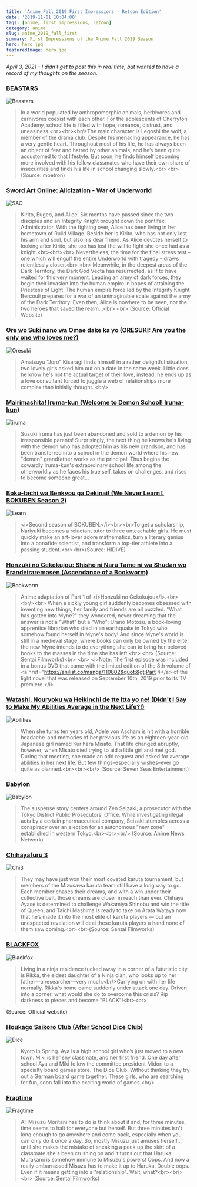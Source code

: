 ```yaml
---
title: 'Anime Fall 2019 First Impressions - Retcon Edition'
date: '2019-11-01 10:04:00'
tags: [anime, first impressions, retcon]
category: anime
slug: anime_2019_fall_first
summary: First Impressions of the Anime Fall 2019 Season
hero: hero.jpg
featuredImage: hero.jpg
---
```


*April 3, 2021 - I didn't get to post this in real time, but wanted to have a record of my thoughts on the season.*

### [BEASTARS](https://anilist.co/anime/107660)

![Beastars](banners/beastars.jpg "ew1920")

> In a world populated by anthropomorphic animals, herbivores and carnivores coexist with each other. For the adolescents of Cherryton Academy, school life is filled with hope, romance, distrust, and uneasiness.&lt;br&gt;&lt;br&gt;&lt;br/&gt;The main character is Legoshi the wolf, a member of the drama club. Despite his menacing appearance, he has a very gentle heart. Throughout most of his life, he has always been an object of fear and hatred by other animals, and he’s been quite accustomed to that lifestyle. But soon, he finds himself becoming more involved with his fellow classmates who have their own share of insecurities and finds his life in school changing slowly.&lt;br&gt;&lt;br&gt;
(Source: moetron)


### [Sword Art Online: Alicization - War of Underworld](https://anilist.co/anime/108759)

![SAO](banners/sao.jpg "ew1920")

> Kirito, Eugeo, and Alice. Six months have passed since the two disciples and an Integrity Knight brought down the pontifex, Administrator. With the fighting over, Alice has been living in her hometown of Rulid Village. Beside her is Kirito, who has not only lost his arm and soul, but also his dear friend. As Alice devotes herself to looking after Kirito, she too has lost the will to fight she once had as a knight.&lt;br&gt;&lt;br/&gt;&lt;br&gt;
Nevertheless, the time for the final stress test – one which will engulf the entire Underworld with tragedy – draws relentlessly closer.&lt;br&gt;
&lt;br&gt;
Meanwhile, in the deepest areas of the Dark Territory, the Dark God Vecta has resurrected, as if to have waited for this very moment. Leading an army of dark forces, they begin their invasion into the human empire in hopes of attaining the Priestess of Light. The human empire force led by the Integrity Knight Bercouli prepares for a war of an unimaginable scale against the army of the Dark Territory. Even then, Alice is nowhere to be seen, nor the two heroes that saved the realm...&lt;br&gt;
&lt;br&gt;
(Source: Official Website)




### [Ore wo Suki nano wa Omae dake ka yo (ORESUKI: Are you the only one who loves me?)](https://anilist.co/anime/104464)

![Oresuki](banners/oresuki.jpg "ew1920")

> Amatsuyu &quot;Joro&quot; Kisaragi finds himself in a rather delightful situation, two lovely girls asked him out on a date in the same week. Little does he know he&#x27;s not the actual target of their love, instead, he ends up as a love consultant forced to juggle a web of relationships more complex than initially thought. &lt;br/&gt;



### [Mairimashita! Iruma-kun (Welcome to Demon School! Iruma-kun)](https://anilist.co/anime/107693)

![iruma](banners/iruma.jpg "ew1920")

> Suzuki Iruma has just been abandoned and sold to a demon by his irresponsible parents! Surprisingly, the next thing he knows he&#x27;s living with the demon who has adopted him as his new grandson, and has been transferred into a school in the demon world where his new &quot;demon&quot; grandfather works as the principal. Thus begins the cowardly Iruma-kun&#x27;s extraordinary school life among the otherworldly as he faces his true self, takes on challenges, and rises to become someone great...



### [Boku-tachi wa Benkyou ga Dekinai! (We Never Learn!: BOKUBEN Season 2)](https://anilist.co/anime/110229)

![Learn](banners/learn.jpg "ew1920")

> &lt;i&gt;Second season of BOKUBEN.&lt;/i&gt;&lt;br&gt;&lt;br&gt;To get a scholarship, Nariyuki becomes a reluctant tutor to three unteachable girls. He must quickly make an art-lover adore mathematics, turn a literary genius into a bonafide scientist, and transform a top-tier athlete into a passing student.&lt;br&gt;&lt;br&gt;(Source: HIDIVE)



### [Honzuki no Gekokujou: Shisho ni Naru Tame ni wa Shudan wo Erandeiraremasen (Ascendance of a Bookworm)](https://anilist.co/anime/108268)

![Bookworm](banners/bookworm.jpg "ew1920")

> Anime adaptation of Part 1 of &lt;i&gt;Honzuki no Gekokujou&lt;/i&gt;.&lt;br&gt;&lt;br/&gt;&lt;br&gt;
When a sickly young girl suddenly becomes obsessed with inventing new things, her family and friends are all puzzled. &quot;What has gotten into Myne?&quot; they wondered, never dreaming that the answer is not a &quot;What&quot; but a &quot;Who&quot;: Urano Motosu, a book-loving apprentice librarian who died in an earthquake in Tokyo who somehow found herself in Myne&#x27;s body! And since Myne&#x27;s world is still in a medieval stage, where books can only be owned by the elite, the new Myne intends to do everything she can to bring her beloved books to the masses in the time she has left.&lt;br&gt;
&lt;br&gt;
(Source: Sentai Filmworks)&lt;br&gt;
&lt;br&gt;
&lt;i&gt;Note: The first episode was included in a bonus DVD that came with the limited edition of the 8th volume of &lt;a href&#x3D;&quot;https://anilist.co/manga/110802&quot;&gt;Part 4&lt;/a&gt; of the light novel that was released on September 10th, 2019 prior to its TV premiere.&lt;/i&gt;




### [Watashi, Nouryoku wa Heikinchi de tte Itta yo ne! (Didn't I Say to Make My Abilities Average in the Next Life?!)](https://anilist.co/anime/101227)

![Abilities](banners/abilities.jpg "ew1920")

> When she turns ten years old, Adele von Ascham is hit with a horrible headache–and memories of her previous life as an eighteen-year-old Japanese girl named Kurihara Misato. That life changed abruptly, however, when Misato died trying to aid a little girl and met god. During that meeting, she made an odd request and asked for average abilities in her next life. But few things–especially wishes–ever go quite as planned.&lt;br&gt;&lt;br&gt;&lt;br/&gt;
(Source: Seven Seas Entertainment)


### [Babylon](https://anilist.co/anime/101349)

![Babylon](banners/babylon.jpg "ew1920")

> The suspense story centers around Zen Seizaki, a prosecutor with the Tokyo District Public Prosecutors&#x27; Office. While investigating illegal acts by a certain pharmaceutical company, Seizaki stumbles across a conspiracy over an election for an autonomous &quot;new zone&quot; established in western Tokyo.&lt;br&gt;&lt;br&gt;&lt;br/&gt;
(Source: Anime News Network)


### [Chihayafuru 3](https://anilist.co/anime/101215)

![Chi3](banners/chi3.jpg "ew1920")

> They may have just won their most coveted karuta tournament, but members of the Mizusawa karuta team still have a long way to go. Each member chases their dreams, and with a win under their collective belt, those dreams are closer in reach than ever. Chihaya Ayase is determined to challenge Wakamiya Shinobu and win the title of Queen, and Taichi Mashima is ready to take on Arata Wataya now that he’s made it into the most elite of karuta players — but an unexpected revelation will deal these karuta players a hand none of them saw coming.&lt;br&gt;&lt;br&gt;(Source: Sentai Filmworks)


### [BLACKFOX](https://anilist.co/anime/101317)

![Blackfox](banners/blackfox.jpg "ew1920")

> Living in a ninja residence tucked away in a corner of a futuristic city is Rikka, the eldest daughter of a Ninja clan, who looks up to her father—a researcher—very much.&lt;br/&gt;Carrying on with her life normally, Rikka&#x27;s home came suddenly under attack one day. Driven into a corner, what would she do to overcome this crisis?
Rip darkness to pieces and become &quot;BLACK&quot;!&lt;br&gt;&lt;br&gt;

(Source: Official website)



### [Houkago Saikoro Club (After School Dice Club)](https://anilist.co/anime/104115)

![Dice](banners/dice.jpg "ew1920")

> Kyoto in Spring. Aya is a high school girl who’s just moved to a new town. Miki is her shy classmate, and her first friend. One day after school Aya and Miki follow the committee president Midori to a specialty board games store. The Dice Club. Without thinking they try out a German board game together. These girls, who are searching for fun, soon fall into the exciting world of games.&lt;br/&gt;



### [Fragtime](https://anilist.co/anime/108487)

![Fragtime](banners/fragtime.jpg "ew1920")

> All Misuzu Moritani has to do is think about it and, for three minutes, time seems to halt for everyone but herself. But three minutes isn&#x27;t long enough to go anywhere and come back, especially when you can only do it once a day. So, mostly Misuzu just amuses herself… until she makes the mistake of sneaking a peek up the skirt of a classmate she&#x27;s been crushing on and it turns out that Haruka Murakami is somehow immune to Misuzu&#x27;s powers! Oops. And now a really embarrassed Misuzu has to make it up to Haruka. Double oops. Even if it means getting into a &quot;relationship&quot;. Wait, what?&lt;br&gt;&lt;br/&gt;&lt;br&gt;
(Source: Sentai Filmworks)
